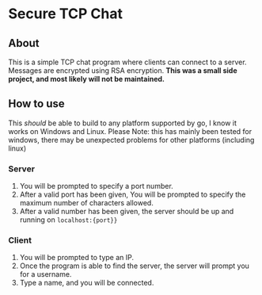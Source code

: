 # Secure TCP Chat
## About

This is a simple TCP chat program where clients can connect to a server. Messages are encrypted using RSA encryption. **This was a small side project, and most likely will not be maintained.**

## How to use
This *should* be able to build to any platform supported by go, I know it works on Windows and Linux.
Please Note: this has mainly been tested for windows, there may be unexpected problems for other platforms (including linux)

### Server
1. You will be prompted to specify a port number.
2. After a valid port has been given, You will be prompted to specify the maximum number of characters allowed.
3. After a valid number has been given, the server should be up and running on `localhost:{port}}`

### Client
1. You will be prompted to type an IP.
2. Once the program is able to find the server, the server will prompt you for a username.
3. Type a name, and you will be connected.